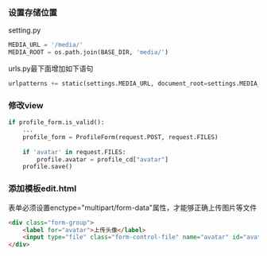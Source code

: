 ### 设置存储位置
setting.py
```python
MEDIA_URL = '/media/'
MEDIA_ROOT = os.path.join(BASE_DIR, 'media/')
```
urls.py最下面增加如下语句
```python
urlpatterns += static(settings.MEDIA_URL, document_root=settings.MEDIA_ROOT)
```

### 修改view
```python
if profile_form.is_valid():
    ...
    profile_form = ProfileForm(request.POST, request.FILES)
    
    if 'avatar' in request.FILES:
        profile.avatar = profile_cd["avatar"]
    profile.save()
```

### 添加模板edit.html
表单必须设置enctype="multipart/form-data"属性，才能够正确上传图片等文件  
```html
<div class="form-group">
    <label for="avatar">上传头像</label>
    <input type="file" class="form-control-file" name="avatar" id="avatar">
</div>
```